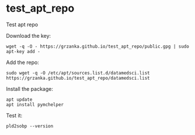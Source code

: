 # test_apt_repo

Test apt repo

Download the key:

```
wget -q -O - https://grzanka.github.io/test_apt_repo/public.gpg | sudo apt-key add -
```

Add the repo:

```
sudo wget -q -O /etc/apt/sources.list.d/datamedsci.list https://grzanka.github.io/test_apt_repo/datamedsci.list
```

Install the package:

```
apt update
apt install pymchelper

```

Test it:

```
pld2sobp --version
```
